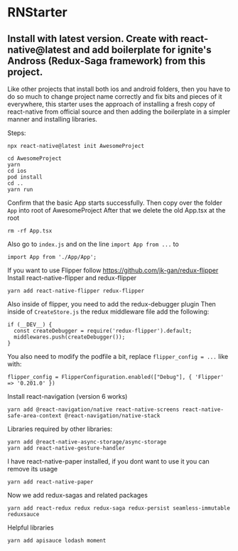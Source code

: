 # RNStarter
## Install with latest version. Create with react-native@latest and add boilerplate for ignite's Andross (Redux-Saga framework) from this project.

Like other projects that install both ios and android folders, then you have to do so much to change project name correctly and fix bits and pieces of it everywhere, this starter uses the approach of installing a fresh copy of react-native from official source and then adding the boilerplate in a simpler manner and installing libraries. 

Steps:

```
npx react-native@latest init AwesomeProject
```
```
cd AwesomeProject
yarn
cd ios
pod install
cd ..
yarn run
```

Confirm that the basic App starts successfully. Then copy over the folder `App` into root of AwesomeProject
After that we delete the old App.tsx at the root

```
rm -rf App.tsx
```

Also go to `index.js` and on the line `import App from ...` to

```
import App from './App/App';
```

If you want to use Flipper follow https://github.com/jk-gan/redux-flipper
Install react-native-flipper and redux-flipper

```
yarn add react-native-flipper redux-flipper
```

Also inside of flipper, you need to add the redux-debugger plugin
Then inside of `CreateStore.js` the redux middleware file add the following:
```
if (__DEV__) {
  const createDebugger = require('redux-flipper').default;
  middlewares.push(createDebugger());
}
```
You also need to modify the podfile a bit, replace `flipper_config = ...` like with:

```
flipper_config = FlipperConfiguration.enabled(["Debug"], { 'Flipper' => '0.201.0' })
```

Install react-navigation (version 6 works)

```
yarn add @react-navigation/native react-native-screens react-native-safe-area-context @react-navigation/native-stack
```

Libraries required by other libraries:

```
yarn add @react-native-async-storage/async-storage
yarn add react-native-gesture-handler
```

I have react-native-paper installed, if you dont want to use it you can remove its usage 

```
yarn add react-native-paper
```

Now we add redux-sagas and related packages

```
yarn add react-redux redux redux-saga redux-persist seamless-immutable reduxsauce
```

Helpful libraries

```
yarn add apisauce lodash moment
```

